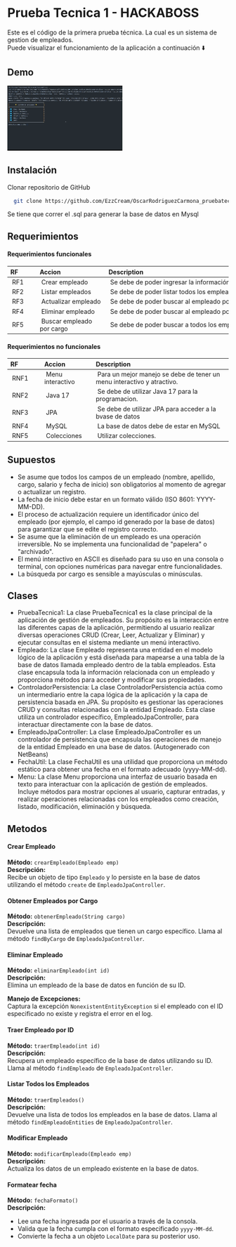 # Prueba Tecnica 1 - HACKABOSS

Este es el código de la primera prueba técnica.
La cual es un sistema de gestion de empleados.
Puede visualizar el funcionamiento de la aplicación a continuación ⬇️

## Demo

![Video demostracion](./PT1.gif)

## Instalación

Clonar repositorio de GitHub

```bash
  git clone https://github.com/EzzCream/OscarRodriguezCarmona_pruebatec1.git
```

Se tiene que correr el .sql para generar la base de datos en Mysql
## Requerimientos

#### Requerimientos funcionales

| RF         | Accion                      | Description                                                                                       |
|:-----------|:----------------------------|:--------------------------------------------------------------------------------------------------|
|  RF1       |  Crear empleado             |  Se debe de poder ingresar la información para un nuevo empleado y guardarlo en la base de datos. |
|  RF2       |  Listar empleados           |  Se debe de poder listar todos los empleados de la base de datos.                                 |
|  RF3       |  Actualizar empleado        |  Se debe de poder buscar al empleado por ID y modificar su información en la base de datos.       |
|  RF4       |  Eliminar empleado          |  Se debe de poder buscar al empleado por ID y eliminarlo de la base de datos.                     |
|  RF5       |  Buscar empleado por cargo  |  Se debe de poder buscar a todos los empleados que tengan el cargo buscado.                       |

#### Requerimientos no funcionales

| RF          | Accion             | Description                                                             |
|:------------|:-------------------|:------------------------------------------------------------------------|
|  RNF1       |  Menu interactivo  |  Para un mejor manejo se debe de tener un menu interactivo y atractivo. |
|  RNF2       |  Java 17           |  Se debe de utilizar Java 17 para la programacion.                      |
|  RNF3       |  JPA               |  Se debe de utilizar JPA para acceder a la bvase de datos               |
|  RNF4       |  MySQL             |  La base de datos debe de estar en MySQL                                |
|  RNF5       |  Colecciones       |  Utilizar colecciones.                                                  |

## Supuestos

- Se asume que todos los campos de un empleado (nombre, apellido, cargo, salario y fecha de inicio) son obligatorios al momento de agregar o actualizar un registro.
- La fecha de inicio debe estar en un formato válido (ISO 8601: YYYY-MM-DD).
- El proceso de actualización requiere un identificador único del empleado (por ejemplo, el campo id generado por la base de datos) para garantizar que se edite el registro correcto.
- Se asume que la eliminación de un empleado es una operación irreversible. No se implementa una funcionalidad de "papelera" o "archivado".
- El menú interactivo en ASCII es diseñado para su uso en una consola o terminal, con opciones numéricas para navegar entre funcionalidades.
- La búsqueda por cargo es sensible a mayúsculas o minúsculas.

## Clases

- PruebaTecnica1:
  La clase PruebaTecnica1 es la clase principal de la aplicación de gestión de empleados. Su propósito es la interacción entre las diferentes capas de la aplicación, permitiendo al usuario realizar diversas operaciones CRUD (Crear, Leer, Actualizar y Eliminar) y ejecutar consultas en el sistema mediante un menú interactivo.
- Empleado:
  La clase Empleado representa una entidad en el modelo lógico de la aplicación y está diseñada para mapearse a una tabla de la base de datos llamada empleado dentro de la tabla empleados. Esta clase encapsula toda la información relacionada con un empleado y proporciona métodos para acceder y modificar sus propiedades.
- ControladorPersistencia:
  La clase ControladorPersistencia actúa como un intermediario entre la capa lógica de la aplicación y la capa de persistencia basada en JPA. Su propósito es gestionar las operaciones CRUD y consultas relacionadas con la entidad Empleado. Esta clase utiliza un controlador específico, EmpleadoJpaController, para interactuar directamente con la base de datos.
- EmpleadoJpaController:
  La clase EmpleadoJpaController es un controlador de persistencia que encapsula las operaciones de manejo de la entidad Empleado en una base de datos. (Autogenerado con NetBeans)
- FechaUtil:
  La clase FechaUtil es una utilidad que proporciona un método estático para obtener una fecha en el formato adecuado (yyyy-MM-dd).
- Menu:
  La clase Menu proporciona una interfaz de usuario basada en texto para interactuar con la aplicación de gestión de empleados. Incluye métodos para mostrar opciones al usuario, capturar entradas, y realizar operaciones relacionadas con los empleados como creación, listado, modificación, eliminación y búsqueda.

## Metodos

#### Crear Empleado
**Método:** `crearEmpleado(Empleado emp)`  
**Descripción:**  
Recibe un objeto de tipo `Empleado` y lo persiste en la base de datos utilizando el método `create` de `EmpleadoJpaController`.

#### Obtener Empleados por Cargo
**Método:** `obtenerEmpleado(String cargo)`  
**Descripción:**  
Devuelve una lista de empleados que tienen un cargo específico. Llama al método `findByCargo` de `EmpleadoJpaController`.

#### Eliminar Empleado
**Método:** `eliminarEmpleado(int id)`  
**Descripción:**  
Elimina un empleado de la base de datos en función de su ID.

**Manejo de Excepciones:**  
Captura la excepción `NonexistentEntityException` si el empleado con el ID especificado no existe y registra el error en el log.

#### Traer Empleado por ID
**Método:** `traerEmpleado(int id)`  
**Descripción:**  
Recupera un empleado específico de la base de datos utilizando su ID. Llama al método `findEmpleado` de `EmpleadoJpaController`.

#### Listar Todos los Empleados
**Método:** `traerEmpleados()`  
**Descripción:**  
Devuelve una lista de todos los empleados en la base de datos. Llama al método `findEmpleadoEntities` de `EmpleadoJpaController`.

#### Modificar Empleado
**Método:** `modificarEmpleado(Empleado emp)`  
**Descripción:**  
Actualiza los datos de un empleado existente en la base de datos.

#### Formatear fecha
**Método:** `fechaFormato()`  
**Descripción:**
- Lee una fecha ingresada por el usuario a través de la consola.
- Valida que la fecha cumpla con el formato especificado `yyyy-MM-dd`.
- Convierte la fecha a un objeto `LocalDate` para su posterior uso.